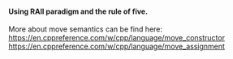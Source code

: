 #### Using RAII paradigm and the rule of five. 
More about move semantics can be find here: 
https://en.cppreference.com/w/cpp/language/move_constructor
https://en.cppreference.com/w/cpp/language/move_assignment
